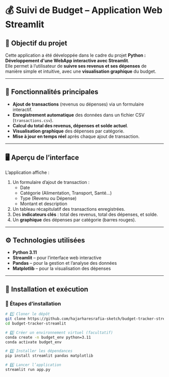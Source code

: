 <!-- 💰 SUIVI DE BUDGET – APPLICATION WEB STREAMLIT -->

# 💰 Suivi de Budget – Application Web Streamlit

<!-- 🎯 OBJECTIF DU PROJET -->
## 🎯 Objectif du projet
Cette application a été développée dans le cadre du projet **Python : Développement d'une WebApp interactive avec Streamlit**.  
Elle permet à l’utilisateur de **suivre ses revenus et ses dépenses** de manière simple et intuitive, avec une **visualisation graphique** du budget.

---

<!-- 🧠 FONCTIONNALITÉS PRINCIPALES -->
## 🧠 Fonctionnalités principales

- **Ajout de transactions** (revenus ou dépenses) via un formulaire interactif.  
- **Enregistrement automatique** des données dans un fichier CSV (`transactions.csv`).  
- **Calcul du total des revenus, dépenses et solde actuel**.  
- **Visualisation graphique** des dépenses par catégorie.  
- **Mise à jour en temps réel** après chaque ajout de transaction.

---

<!-- 🖥️ APERÇU DE L’INTERFACE -->
## 🖥️ Aperçu de l’interface

L’application affiche :
1. Un formulaire d’ajout de transaction :
   - Date  
   - Catégorie (Alimentation, Transport, Santé…)  
   - Type (Revenu ou Dépense)  
   - Montant et description  
2. Un tableau récapitulatif des transactions enregistrées.  
3. Des **indicateurs clés** : total des revenus, total des dépenses, et solde.  
4. Un **graphique** des dépenses par catégorie (barres rouges).  

---

<!-- ⚙️ TECHNOLOGIES UTILISÉES -->
## ⚙️ Technologies utilisées

- **Python 3.11**  
- **Streamlit** – pour l’interface web interactive  
- **Pandas** – pour la gestion et l’analyse des données  
- **Matplotlib** – pour la visualisation des dépenses  

---

<!-- 🚀 INSTALLATION ET EXÉCUTION -->
## 🚀 Installation et exécution

### 🧩 Étapes d’installation
```bash
# 1️⃣ Cloner le dépôt
git clone https://github.com/hajarharesrafia-sketch/budget-tracker-streamlit.git
cd budget-tracker-streamlit

# 2️⃣ Créer un environnement virtuel (facultatif)
conda create -n budget_env python=3.11
conda activate budget_env

# 3️⃣ Installer les dépendances
pip install streamlit pandas matplotlib

# 4️⃣ Lancer l’application
streamlit run app.py
